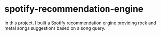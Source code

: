 # spotify-recommendation-engine
In this project, I built a Spotify recommendation engine providing rock and metal songs suggestions based on a song query.
